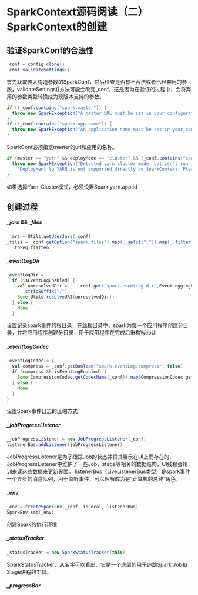 # SparkContext源码阅读（二） SparkContext的创建

## 验证SparkConf的合法性

```scala
_conf = config.clone()
_conf.validateSettings()
```

首先获取传入构造参数的SparkConf，然后检查是否有不合法或者已经弃用的参数，validateSettings()方法可能会改变_conf，这是因为在验证的过程中，会将弃用的参数类型转换成为现版本支持的参数。

```scala
if (!_conf.contains("spark.master")) {
  throw new SparkException("A master URL must be set in your configuration")
}
if (!_conf.contains("spark.app.name")) {
  throw new SparkException("An application name must be set in your configuration")
}
```

SparkConf必须指定master的url和应用的名称。

```scala
if (master == "yarn" && deployMode == "cluster" && !_conf.contains("spark.yarn.app.id")) {
  throw new SparkException("Detected yarn cluster mode, but isn't running on a cluster. " +
    "Deployment to YARN is not supported directly by SparkContext. Please use spark-submit.")
}
```

如果选择Yarn-Cluster模式，必须设置Spark.yarn.app.id

## 创建过程

##### _jars  &&  _files

```scala
_jars = Utils.getUserJars(_conf)
_files = _conf.getOption("spark.files").map(_.split(",")).map(_.filter(_.nonEmpty))
  .toSeq.flatten
```

##### _eventLogDir

```scala
_eventLogDir =
  if (isEventLogEnabled) {
    val unresolvedDir =     conf.get("spark.eventLog.dir",EventLoggingListener.DEFAULT_LOG_DIR)
      .stripSuffix("/")
    Some(Utils.resolveURI(unresolvedDir))
  } else {
    None
  }
```

设置记录spark事件的根目录，在此根目录中，spark为每一个应用程序创建分目录，并将应用程序创建分目录，用于应用程序在完成后重构WebUI

##### _eventLogCodec

```Scala
_eventLogCodec = {
  val compress = _conf.getBoolean("spark.eventLog.compress", false)
  if (compress && isEventLogEnabled) {
    Some(CompressionCodec.getCodecName(_conf)).map(CompressionCodec.getShortName)
  } else {
    None
  }
}
```

设置Spark事件日志的压缩方式

##### _jobProgressListener

```scala
_jobProgressListener = new JobProgressListener(_conf)
listenerBus.addListener(jobProgressListener)
```

JobProgressListener是为了跟踪Job的状态并将其展示在UI上而存在的，JobProgressListener中维护了一些Job，stage等相关的数据结构，UI线程会轮训来读这些数据来更新界面。
listenerBus（LiveListenerBus类型）是spark事件一个异步的消息队列，用于监听事件，可以理解成为是“计算机的总线”角色。

##### _env

```scala
_env = createSparkEnv(_conf, isLocal, listenerBus)
SparkEnv.set(_env)
```

创建Spark的执行环境

##### _statusTracker

```scala
_statusTracker = new SparkStatusTracker(this)
```

SparkStatusTracker，从名字可以看出，它是一个底层的用于追踪Spark Job和Stage进程的工具。

##### _progressBar

